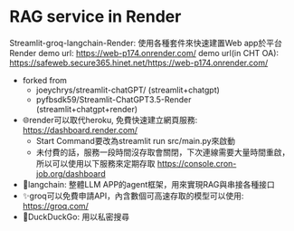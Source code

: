 # RAG service in Render
Streamlit-groq-langchain-Render: 使用各種套件來快速建置Web app於平台Render
demo url: https://web-p174.onrender.com/
demo url(in CHT OA): https://safeweb.secure365.hinet.net/https://web-p174.onrender.com/

 - forked from
    - joeychrys/streamlit-chatGPT/ (streamlit+chatgpt)
    - pyfbsdk59/Streamlit-ChatGPT3.5-Render (streamlit+chatgpt+render)
 - 🌐render可以取代heroku, 免費快速建立網頁服務: https://dashboard.render.com/
   - Start Command要改為streamlit run src/main.py來啟動
   - 未付費的話，服務一段時間沒存取會關閉，下次連線需要大量時間重啟，所以可以使用以下服務來定期存取 https://console.cron-job.org/dashboard
 - 🦜langchain: 整體LLM APP的agent框架，用來實現RAG與串接各種接口
 - ✨groq可以免費申請API，內含數個可高速存取的模型可以使用: https://groq.com/ 
 - 🦆DuckDuckGo: 用以私密搜尋
